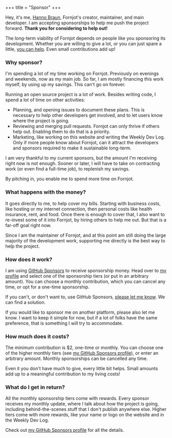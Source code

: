 +++
title = "Sponsor"
+++

Hey, it's me, [Hanno Braun](https://github.com/hannobraun), Fornjot's creator, maintainer, and main developer. I am accepting sponsorships to help me push the project forward. **Thank you for considering to help out!**

The long-term viability of Fornjot depends on people like you sponsoring its development. Whether you are willing to give a lot, or you can just spare a little, [you can help][GitHub Sponsors]. Even small contributions add up!


### Why sponsor?

I'm spending a lot of my time working on Fornjot. Previously on evenings and weekends, now as my main job. So far, I am mostly financing this work myself, by using up my savings. This can't go on forever.

Running an open source project is a lot of work. Besides writing code, I spend a lot of time on other activities:

- Planning, and opening issues to document these plans. This is necessary to help other developers get involved, and to let users know where the project is going.
- Reviewing and merging pull requests. Fornjot can only thrive if others help out. Enabling them to do that is a priority.
- Marketing, like working on this website and writing the Weekly Dev Log. Only if more people know about Fornjot, can it attract the developers and sponsors required to make it sustainable long-term.

I am very thankful to my current sponsors, but the amount I'm receiving right now is not enough. Sooner or later, I will have to take on contracting work (or even find a full-time job), to replenish my savings.

By pitching in, you enable me to spend more time on Fornjot.


### What happens with the money?

It goes directly to me, to help cover my bills. Starting with business costs, like hosting or my internet connection, then personal costs like health insurance, rent, and food. Once there is enough to cover that, I also want to re-invest some of it into Fornjot, by hiring others to help me out. But that is a far-off goal right now.

Since I am the maintainer of Fornjot, and at this point am still doing the large majority of the development work, supporting me directly is the best way to help the project.


### How does it work?

I am using [GitHub Sponsors] to receive sponsorship money. Head over to [my profile][GitHub Sponsors] and select one of the sponsorship tiers (or put in an arbitrary amount). You can choose a monthly contribution, which you can cancel any time, or opt for a one-time sponsorship.

If you can't, or don't want to, use GitHub Sponsors, [please let me know](mailto:hanno@braun-odw.eu). We can find a solution.

If you would like to sponsor me on another platform, please also let me know. I want to keep it simple for now, but if a lot of folks have the same preference, that is something I will try to accommodate.


### How much does it costs?

The minimum contribution is $2, one-time or monthly. You can choose one of the higher monthly tiers (see [my GitHub Sponsors profile][GitHub Sponsors]), or enter an arbitrary amount. Monthly sponsorships can be cancelled any time.

Even it you don't have much to give, every little bit helps. Small amounts add up to a meaningful contribution to my living costs!


### What do I get in return?

All the monthly sponsorship tiers come with rewards. Every sponsor receives my monthly update, where I talk about how the project is going, including behind-the-scenes stuff that I don't publish anywhere else. Higher tiers come with more rewards, like your name or logo on the website and in the Weekly Dev Log.

Check out [my GitHub Sponsors profile][GitHub Sponsors] for all the details.


[GitHub Sponsors]: https://github.com/sponsors/hannobraun
